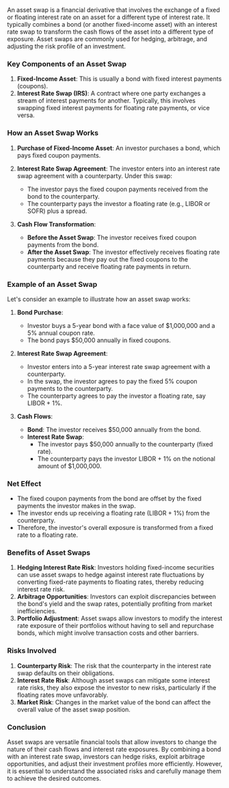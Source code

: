 An asset swap is a financial derivative that involves the exchange of a fixed or floating interest rate on an asset for a different type of interest rate. It typically combines a bond (or another fixed-income asset) with an interest rate swap to transform the cash flows of the asset into a different type of exposure. Asset swaps are commonly used for hedging, arbitrage, and adjusting the risk profile of an investment.

### Key Components of an Asset Swap

1. **Fixed-Income Asset**: This is usually a bond with fixed interest payments (coupons).
2. **Interest Rate Swap (IRS)**: A contract where one party exchanges a stream of interest payments for another. Typically, this involves swapping fixed interest payments for floating rate payments, or vice versa.

### How an Asset Swap Works

1. **Purchase of Fixed-Income Asset**: An investor purchases a bond, which pays fixed coupon payments.

2. **Interest Rate Swap Agreement**: The investor enters into an interest rate swap agreement with a counterparty. Under this swap:
   - The investor pays the fixed coupon payments received from the bond to the counterparty.
   - The counterparty pays the investor a floating rate (e.g., LIBOR or SOFR) plus a spread.

3. **Cash Flow Transformation**:
   - **Before the Asset Swap**: The investor receives fixed coupon payments from the bond.
   - **After the Asset Swap**: The investor effectively receives floating rate payments because they pay out the fixed coupons to the counterparty and receive floating rate payments in return.

### Example of an Asset Swap

Let's consider an example to illustrate how an asset swap works:

1. **Bond Purchase**:
   - Investor buys a 5-year bond with a face value of $1,000,000 and a 5% annual coupon rate.
   - The bond pays $50,000 annually in fixed coupons.

2. **Interest Rate Swap Agreement**:
   - Investor enters into a 5-year interest rate swap agreement with a counterparty.
   - In the swap, the investor agrees to pay the fixed 5% coupon payments to the counterparty.
   - The counterparty agrees to pay the investor a floating rate, say LIBOR + 1%.

3. **Cash Flows**:
   - **Bond**: The investor receives $50,000 annually from the bond.
   - **Interest Rate Swap**:
     - The investor pays $50,000 annually to the counterparty (fixed rate).
     - The counterparty pays the investor LIBOR + 1% on the notional amount of $1,000,000.

### Net Effect

- The fixed coupon payments from the bond are offset by the fixed payments the investor makes in the swap.
- The investor ends up receiving a floating rate (LIBOR + 1%) from the counterparty.
- Therefore, the investor's overall exposure is transformed from a fixed rate to a floating rate.

### Benefits of Asset Swaps

1. **Hedging Interest Rate Risk**: Investors holding fixed-income securities can use asset swaps to hedge against interest rate fluctuations by converting fixed-rate payments to floating rates, thereby reducing interest rate risk.
2. **Arbitrage Opportunities**: Investors can exploit discrepancies between the bond's yield and the swap rates, potentially profiting from market inefficiencies.
3. **Portfolio Adjustment**: Asset swaps allow investors to modify the interest rate exposure of their portfolios without having to sell and repurchase bonds, which might involve transaction costs and other barriers.

### Risks Involved

1. **Counterparty Risk**: The risk that the counterparty in the interest rate swap defaults on their obligations.
2. **Interest Rate Risk**: Although asset swaps can mitigate some interest rate risks, they also expose the investor to new risks, particularly if the floating rates move unfavorably.
3. **Market Risk**: Changes in the market value of the bond can affect the overall value of the asset swap position.

### Conclusion

Asset swaps are versatile financial tools that allow investors to change the nature of their cash flows and interest rate exposures. By combining a bond with an interest rate swap, investors can hedge risks, exploit arbitrage opportunities, and adjust their investment profiles more efficiently. However, it is essential to understand the associated risks and carefully manage them to achieve the desired outcomes.
